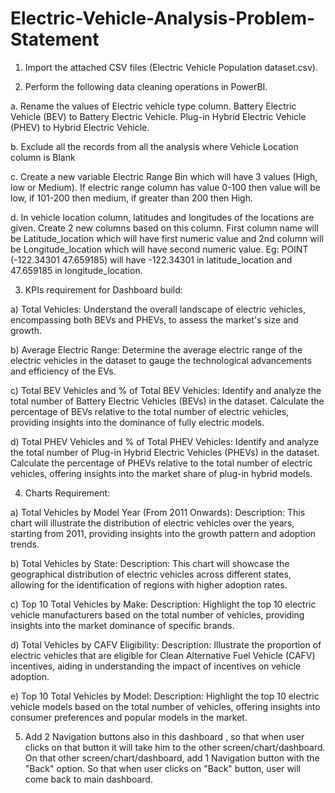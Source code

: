 # Electric-Vehicle-Analysis-Problem-Statement

1.	Import the attached CSV files (Electric Vehicle Population dataset.csv).

2.	Perform the following data cleaning operations in PowerBI.

a.	Rename the values of Electric vehicle type column. Battery Electric Vehicle (BEV) to Battery Electric Vehicle. Plug-in Hybrid Electric Vehicle (PHEV) to Hybrid Electric Vehicle.

b.	Exclude all the records from all the analysis where Vehicle Location column is Blank

c.	Create a new variable Electric Range Bin which will have 3 values (High, low or Medium). If electric range column has value 0-100 then value will be low, if 101-200 then medium, if greater than 200 then High.

d.	In vehicle location column, latitudes and longitudes of the locations are given. Create 2 new columns based on this column. First column name will be Latitude_location which will have first numeric value and 2nd column will be Longitude_location which will have second numeric value.
Eg: POINT (-122.34301 47.659185) will have -122.34301 in latitude_location and 47.659185 in longitude_location.

3.	KPIs requirement for Dashboard build:

a)	Total Vehicles:
Understand the overall landscape of electric vehicles, encompassing both BEVs and PHEVs, to assess the market's size and growth.

b)	Average Electric Range:
Determine the average electric range of the electric vehicles in the dataset to gauge the technological advancements and efficiency of the EVs.

c)	Total BEV Vehicles and % of Total BEV Vehicles:
Identify and analyze the total number of Battery Electric Vehicles (BEVs) in the dataset.
Calculate the percentage of BEVs relative to the total number of electric vehicles, providing insights into the dominance of fully electric models.

d)	Total PHEV Vehicles and % of Total PHEV Vehicles:
Identify and analyze the total number of Plug-in Hybrid Electric Vehicles (PHEVs) in the dataset.
Calculate the percentage of PHEVs relative to the total number of electric vehicles, offering insights into the market share of plug-in hybrid models.

4.	Charts Requirement:

a)	Total Vehicles by Model Year (From 2011 Onwards):
Description: This chart will illustrate the distribution of electric vehicles over the years, starting from 2011, providing insights into the growth pattern and adoption trends.

b)	Total Vehicles by State:
Description: This chart will showcase the geographical distribution of electric vehicles across different states, allowing for the identification of regions with higher adoption rates.

c)	Top 10 Total Vehicles by Make:
Description: Highlight the top 10 electric vehicle manufacturers based on the total number of vehicles, providing insights into the market dominance of specific brands.

d)	Total Vehicles by CAFV Eligibility:
Description: Illustrate the proportion of electric vehicles that are eligible for Clean Alternative Fuel Vehicle (CAFV) incentives, aiding in understanding the impact of incentives on vehicle adoption.

e)	Top 10 Total Vehicles by Model:
Description: Highlight the top 10 electric vehicle models based on the total number of vehicles, offering insights into consumer preferences and popular models in the market.

5.	Add 2 Navigation buttons also in this dashboard , so that when user clicks on that button it will take him to the other screen/chart/dashboard. On that other screen/chart/dashboard, add 1 Navigation button with the "Back" option. So that when user clicks on "Back" button, user will come back to main dashboard.
